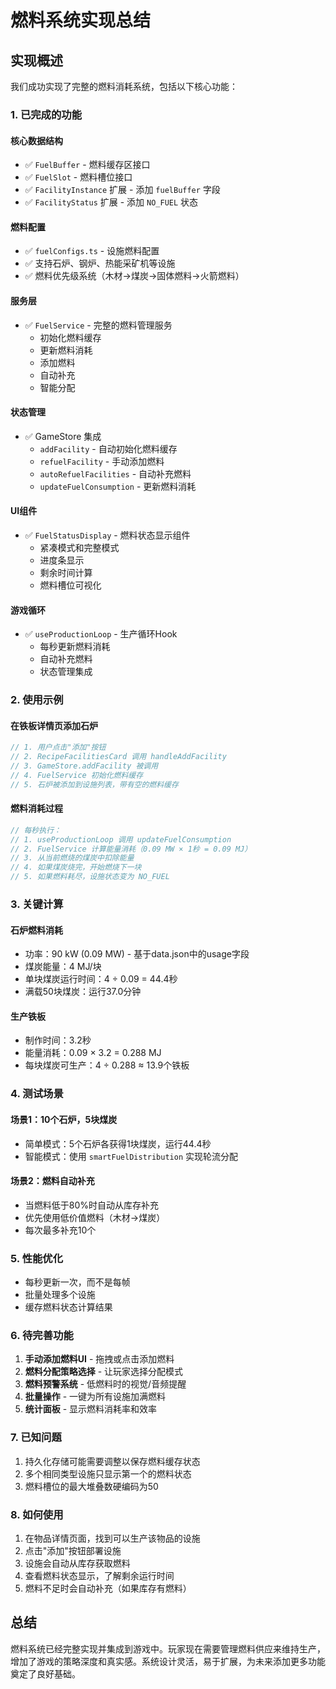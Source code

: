 # 燃料系统实现总结

## 实现概述

我们成功实现了完整的燃料消耗系统，包括以下核心功能：

### 1. 已完成的功能

#### 核心数据结构
- ✅ `FuelBuffer` - 燃料缓存区接口
- ✅ `FuelSlot` - 燃料槽位接口
- ✅ `FacilityInstance` 扩展 - 添加 `fuelBuffer` 字段
- ✅ `FacilityStatus` 扩展 - 添加 `NO_FUEL` 状态

#### 燃料配置
- ✅ `fuelConfigs.ts` - 设施燃料配置
- ✅ 支持石炉、钢炉、热能采矿机等设施
- ✅ 燃料优先级系统（木材→煤炭→固体燃料→火箭燃料）

#### 服务层
- ✅ `FuelService` - 完整的燃料管理服务
  - 初始化燃料缓存
  - 更新燃料消耗
  - 添加燃料
  - 自动补充
  - 智能分配

#### 状态管理
- ✅ GameStore 集成
  - `addFacility` - 自动初始化燃料缓存
  - `refuelFacility` - 手动添加燃料
  - `autoRefuelFacilities` - 自动补充燃料
  - `updateFuelConsumption` - 更新燃料消耗

#### UI组件
- ✅ `FuelStatusDisplay` - 燃料状态显示组件
  - 紧凑模式和完整模式
  - 进度条显示
  - 剩余时间计算
  - 燃料槽位可视化

#### 游戏循环
- ✅ `useProductionLoop` - 生产循环Hook
  - 每秒更新燃料消耗
  - 自动补充燃料
  - 状态管理集成

### 2. 使用示例

#### 在铁板详情页添加石炉
```typescript
// 1. 用户点击"添加"按钮
// 2. RecipeFacilitiesCard 调用 handleAddFacility
// 3. GameStore.addFacility 被调用
// 4. FuelService 初始化燃料缓存
// 5. 石炉被添加到设施列表，带有空的燃料缓存
```

#### 燃料消耗过程
```typescript
// 每秒执行：
// 1. useProductionLoop 调用 updateFuelConsumption
// 2. FuelService 计算能量消耗（0.09 MW × 1秒 = 0.09 MJ）
// 3. 从当前燃烧的煤炭中扣除能量
// 4. 如果煤炭烧完，开始燃烧下一块
// 5. 如果燃料耗尽，设施状态变为 NO_FUEL
```

### 3. 关键计算

#### 石炉燃料消耗
- 功率：90 kW (0.09 MW) - 基于data.json中的usage字段
- 煤炭能量：4 MJ/块
- 单块煤炭运行时间：4 ÷ 0.09 = 44.4秒
- 满载50块煤炭：运行37.0分钟

#### 生产铁板
- 制作时间：3.2秒
- 能量消耗：0.09 × 3.2 = 0.288 MJ
- 每块煤炭可生产：4 ÷ 0.288 ≈ 13.9个铁板

### 4. 测试场景

#### 场景1：10个石炉，5块煤炭
- 简单模式：5个石炉各获得1块煤炭，运行44.4秒
- 智能模式：使用 `smartFuelDistribution` 实现轮流分配

#### 场景2：燃料自动补充
- 当燃料低于80%时自动从库存补充
- 优先使用低价值燃料（木材→煤炭）
- 每次最多补充10个

### 5. 性能优化

- 每秒更新一次，而不是每帧
- 批量处理多个设施
- 缓存燃料状态计算结果

### 6. 待完善功能

1. **手动添加燃料UI** - 拖拽或点击添加燃料
2. **燃料分配策略选择** - 让玩家选择分配模式
3. **燃料预警系统** - 低燃料时的视觉/音频提醒
4. **批量操作** - 一键为所有设施加满燃料
5. **统计面板** - 显示燃料消耗率和效率

### 7. 已知问题

1. 持久化存储可能需要调整以保存燃料缓存状态
2. 多个相同类型设施只显示第一个的燃料状态
3. 燃料槽位的最大堆叠数硬编码为50

### 8. 如何使用

1. 在物品详情页面，找到可以生产该物品的设施
2. 点击"添加"按钮部署设施
3. 设施会自动从库存获取燃料
4. 查看燃料状态显示，了解剩余运行时间
5. 燃料不足时会自动补充（如果库存有燃料）

## 总结

燃料系统已经完整实现并集成到游戏中。玩家现在需要管理燃料供应来维持生产，增加了游戏的策略深度和真实感。系统设计灵活，易于扩展，为未来添加更多功能奠定了良好基础。
